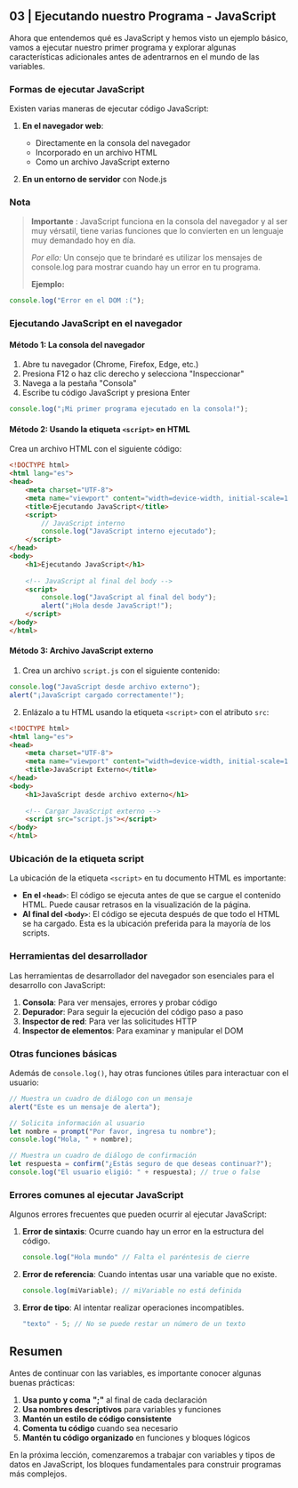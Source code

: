 ## 03 | Ejecutando nuestro Programa - JavaScript

Ahora que entendemos qué es JavaScript y hemos visto un ejemplo básico, vamos a ejecutar nuestro primer programa y explorar algunas características adicionales antes de adentrarnos en el mundo de las variables.

### Formas de ejecutar JavaScript

Existen varias maneras de ejecutar código JavaScript:

1. **En el navegador web**:
   - Directamente en la consola del navegador
   - Incorporado en un archivo HTML
   - Como un archivo JavaScript externo

2. **En un entorno de servidor** con Node.js

### Nota

> **Importante** : JavaScript funciona en la consola del navegador y al ser muy vérsatil, tiene varias funciones que lo convierten en un lenguaje muy demandado hoy en día.
>
> *Por ello:* Un consejo que te brindaré es utilizar los mensajes de console.log para mostrar cuando hay un error en tu programa.  
>
> **Ejemplo:**
```javascript
console.log("Error en el DOM :(");
```


### Ejecutando JavaScript en el navegador

#### Método 1: La consola del navegador

1. Abre tu navegador (Chrome, Firefox, Edge, etc.)
2. Presiona F12 o haz clic derecho y selecciona "Inspeccionar"
3. Navega a la pestaña "Consola"
4. Escribe tu código JavaScript y presiona Enter

```javascript
console.log("¡Mi primer programa ejecutado en la consola!");
```

#### Método 2: Usando la etiqueta `<script>` en HTML

Crea un archivo HTML con el siguiente código:

```html
<!DOCTYPE html>
<html lang="es">
<head>
    <meta charset="UTF-8">
    <meta name="viewport" content="width=device-width, initial-scale=1.0">
    <title>Ejecutando JavaScript</title>
    <script>
        // JavaScript interno
        console.log("JavaScript interno ejecutado");
    </script>
</head>
<body>
    <h1>Ejecutando JavaScript</h1>
    
    <!-- JavaScript al final del body -->
    <script>
        console.log("JavaScript al final del body");
        alert("¡Hola desde JavaScript!");
    </script>
</body>
</html>
```

#### Método 3: Archivo JavaScript externo

1. Crea un archivo `script.js` con el siguiente contenido:
```javascript
console.log("JavaScript desde archivo externo");
alert("¡JavaScript cargado correctamente!");
```

2. Enlázalo a tu HTML usando la etiqueta `<script>` con el atributo `src`:
```html
<!DOCTYPE html>
<html lang="es">
<head>
    <meta charset="UTF-8">
    <meta name="viewport" content="width=device-width, initial-scale=1.0">
    <title>JavaScript Externo</title>
</head>
<body>
    <h1>JavaScript desde archivo externo</h1>
    
    <!-- Cargar JavaScript externo -->
    <script src="script.js"></script>
</body>
</html>
```

### Ubicación de la etiqueta script

La ubicación de la etiqueta `<script>` en tu documento HTML es importante:

- **En el `<head>`**: El código se ejecuta antes de que se cargue el contenido HTML. Puede causar retrasos en la visualización de la página.
- **Al final del `<body>`**: El código se ejecuta después de que todo el HTML se ha cargado. Esta es la ubicación preferida para la mayoría de los scripts.

### Herramientas del desarrollador

Las herramientas de desarrollador del navegador son esenciales para el desarrollo con JavaScript:

1. **Consola**: Para ver mensajes, errores y probar código
2. **Depurador**: Para seguir la ejecución del código paso a paso
3. **Inspector de red**: Para ver las solicitudes HTTP
4. **Inspector de elementos**: Para examinar y manipular el DOM

### Otras funciones básicas

Además de `console.log()`, hay otras funciones útiles para interactuar con el usuario:

```javascript
// Muestra un cuadro de diálogo con un mensaje
alert("Este es un mensaje de alerta");

// Solicita información al usuario
let nombre = prompt("Por favor, ingresa tu nombre");
console.log("Hola, " + nombre);

// Muestra un cuadro de diálogo de confirmación
let respuesta = confirm("¿Estás seguro de que deseas continuar?");
console.log("El usuario eligió: " + respuesta); // true o false
```

### Errores comunes al ejecutar JavaScript

Algunos errores frecuentes que pueden ocurrir al ejecutar JavaScript:

1. **Error de sintaxis**: Ocurre cuando hay un error en la estructura del código.
   ```javascript
   console.log("Hola mundo" // Falta el paréntesis de cierre
   ```

2. **Error de referencia**: Cuando intentas usar una variable que no existe.
   ```javascript
   console.log(miVariable); // miVariable no está definida
   ```

3. **Error de tipo**: Al intentar realizar operaciones incompatibles.
   ```javascript
   "texto" - 5; // No se puede restar un número de un texto
   ```

## Resumen
Antes de continuar con las variables, es importante conocer algunas buenas prácticas:

1. **Usa punto y coma** **";"** al final de cada declaración
2. **Usa nombres descriptivos** para variables y funciones
3. **Mantén un estilo de código consistente**
4. **Comenta tu código** cuando sea necesario
5. **Mantén tu código organizado** en funciones y bloques lógicos

En la próxima lección, comenzaremos a trabajar con variables y tipos de datos en JavaScript, los bloques fundamentales para construir programas más complejos.

